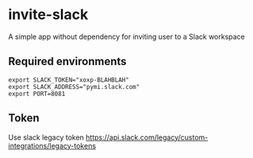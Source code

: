 # invite-slack
A simple app without dependency for inviting user to a Slack workspace

## Required environments

```
export SLACK_TOKEN="xoxp-BLAHBLAH"
export SLACK_ADDRESS="pymi.slack.com"
export PORT=8081
```

## Token
Use slack legacy token <https://api.slack.com/legacy/custom-integrations/legacy-tokens>
